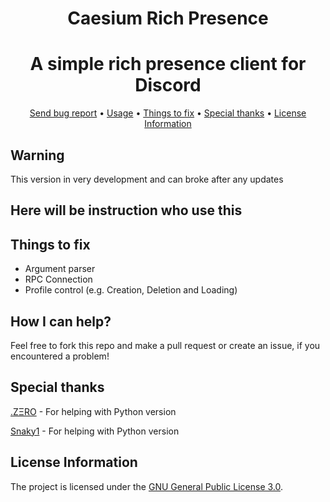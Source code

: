 <div align="center">

# Caesium Rich Presence
</div>
<div align="center">

# A simple rich presence client for Discord
</div>

<div align="center">
    <a href="https://gitlab.com/OctoBanon/Caesium-Rich-Presence/-/issues">Send bug report</a>
    •
    <a href="https://gitlab.com/OctoBanon/Caesium-Rich-Presence#usage">Usage</a>
    •
    <a href="https://gitlab.com/OctoBanon/Caesium-Rich-Presence#things-to-fix">Things to fix</a>
    •
    <a href="https://gitlab.com/OctoBanon/Caesium-Rich-Presence#special-thanks">Special thanks</a>
    •
    <a href="https://gitlab.com/OctoBanon/Caesium-Rich-Presence#license-information">License Information</a>
</div>

## Warning
This version in very development and can broke after any updates 

## Here will be instruction who use this


## Things to fix
- Argument parser
- RPC Connection
- Profile control (e.g. Creation, Deletion and Loading)

## How I can help?
Feel free to fork this repo and make a pull request or create an issue, if you encountered a problem!

## Special thanks
[.ZΞRO](https://gitlab.com/kostya-zero) - For helping with Python version

[Snaky1](https://github.com/Snaky1) - For helping with Python version


## License Information
The project is licensed under the [GNU General Public License 3.0](https://gitlab.com/OctoBanon/Caesium-Rich-Presence/-/blob/main/LICENSE).
